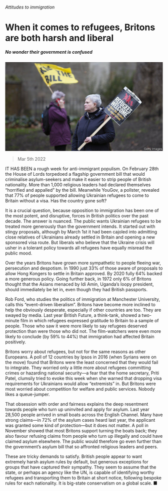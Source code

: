 ###### Attitudes to immigration

# When it comes to refugees, Britons are both harsh and liberal 

##### No wonder their government is confused 

![image](images/20220305_brp501.jpg) 

> Mar 5th 2022 

IT HAS BEEN a rough week for anti-immigrant populism. On February 28th the House of Lords torpedoed a flagship government bill that would criminalise asylum-seekers and make it easier to strip people of British nationality. More than 1,000 religious leaders had declared themselves “horrified and appalled” by the bill. Meanwhile YouGov, a pollster, revealed that 77% of people supported allowing Ukrainian refugees to come to Britain without a visa. Has the country gone soft?

It is a crucial question, because opposition to immigration has been one of the most potent, and disruptive, forces in British politics over the past decade. The answer is nuanced. The public wants Ukrainian refugees to be treated more generously than the government intends. It started out with stingy proposals, although by March 1st it had been cajoled into admitting close relatives of Ukrainians already settled in Britain and opening a new sponsored visa route. But liberals who believe that the Ukraine crisis will usher in a tolerant policy towards all refugees have equally misread the public mood.


Over the years Britons have grown more sympathetic to people fleeing war, persecution and despotism. In 1990 just 33% of those aware of proposals to allow Hong Kongers to settle in Britain approved. By 2020 fully 64% backed a more generous policy. Going further back, in 1972 only 6% of Britons thought that the Asians menaced by Idi Amin, Uganda’s loopy president, should immediately be let in, even though they had British passports.

Rob Ford, who studies the politics of immigration at Manchester University, calls this “event-driven liberalism”. Britons have become more inclined to help the obviously desperate, especially if other countries are too. They are swayed by media. Last year British Future, a think-tank, showed a two-minute film in which refugees expressed gratitude to Britain to a sample of people. Those who saw it were more likely to say refugees deserved protection than were those who did not. The film-watchers were even more likely to conclude (by 59% to 44%) that immigration had affected Britain positively.

Britons worry about refugees, but not for the same reasons as other Europeans. A poll of 12 countries by Ipsos in 2016 (when Syrians were on the move) found that Britons were the least concerned that they would fail to integrate. They worried only a little more about refugees committing crimes or hazarding national security—a fear that the home secretary, Priti Patel, clumsily tried to evoke this week when she warned that dropping visa requirements for Ukrainians would allow “extremists” in. But Britons were most worried about competition for welfare and public services. Nobody likes a queue-jumper.

That obsession with order and fairness explains the deep resentment towards people who turn up uninvited and apply for asylum. Last year 28,500 people arrived in small boats across the English Channel. Many have strong claims—in 72% of the asylum cases heard last year, the applicant was granted some kind of protection—but it does not matter. A poll in November showed that most Britons support turning the boats back; they also favour refusing claims from people who turn up illegally and could have claimed asylum elsewhere. The public would therefore go even further than the government’s asylum bill that so affronted religious leaders and peers.

These are tricky demands to satisfy. British people appear to want extremely harsh asylum rules by default, but generous exceptions for groups that have captured their sympathy. They seem to assume that the state, or perhaps an agency like the UN, is capable of identifying worthy refugees and transporting them to Britain at short notice, following bespoke rules for each nationality. It is big-state conservatism on a global scale. ■

